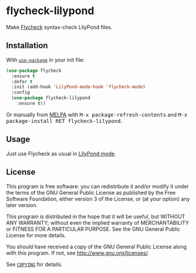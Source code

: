 flycheck-lilypond
================

Make [Flycheck][] syntax-check LilyPond files.

Installation
------------

With [`use-package`][use-package] in your init file:

```el
(use-package flycheck
  :ensure t
  :defer t
  :init (add-hook 'LilyPond-mode-hook 'flycheck-mode)
  :config
  (use-package flycheck-lilypond
    :ensure t))
```

Or manually from [MELPA][] with <kbd>M-x package-refresh-contents</kbd>
and <kbd>M-x package-install RET flycheck-lilypond</kbd>.

Usage
-----

Just use Flycheck as usual in [LilyPond mode][LilyPond-mode].

License
-------

This program is free software: you can redistribute it and/or modify it under
the terms of the GNU General Public License as published by the Free Software
Foundation, either version 3 of the License, or (at your option) any later
version.

This program is distributed in the hope that it will be useful, but WITHOUT ANY
WARRANTY; without even the implied warranty of MERCHANTABILITY or FITNESS FOR A
PARTICULAR PURPOSE.  See the GNU General Public License for more details.

You should have received a copy of the GNU General Public License along with
this program.  If not, see http://www.gnu.org/licenses/.

See [`COPYING`][copying] for details.

[Flycheck]: https://github.com/flycheck/flycheck
[use-package]: https://github.com/jwiegley/use-package
[MELPA]: http://melpa.milkbox.net
[COPYING]: https://github.com/hinrik/flycheck-lilypond/blob/master/COPYING
[LilyPond-mode]: http://lilypond.org/doc/latest/Documentation/usage/text-editor-support#emacs-mode
